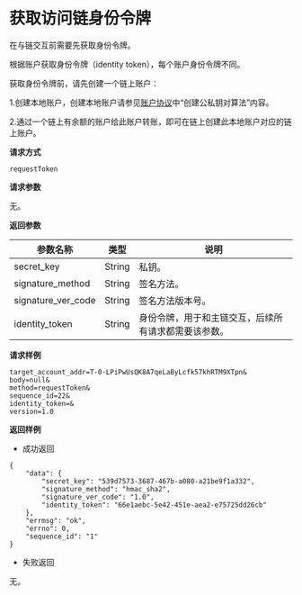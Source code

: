 # 获取访问链身份令牌

在与链交互前需要先获取身份令牌。

根据账户获取身份令牌（identity token），每个账户身份令牌不同。

获取身份令牌前，请先创建一个链上账户：

1.创建本地账户，创建本地账户请参见[账户协议](/zh/AboutTOPNetwork/Protocol/AccountProtocol.md)中“创建公私钥对算法”内容。

2.通过一个链上有余额的账户给此账户转账，即可在链上创建此本地账户对应的链上账户。

**请求方式**

`requestToken`

**请求参数**

无。

**返回参数**

| 参数名称           | 类型   | 说明                                                 |
| ------------------ | ------ | ---------------------------------------------------- |
| secret_key         | String | 私钥。                                               |
| signature_method   | String | 签名方法。                                           |
| signature_ver_code | String | 签名方法版本号。                                     |
| identity_token     | String | 身份令牌，用于和主链交互，后续所有请求都需要该参数。 |

**请求样例**

```
target_account_addr=T-0-LPiPwUsQK8A7qeLaByLcfk57khRTM9XTpn&
body=null&
method=requestToken&
sequence_id=22&
identity_token=&
version=1.0
```

**返回样例**

* 成功返回

```
{
	"data": {
		"secret_key": "539d7573-3687-467b-a080-a21be9f1a332",
		"signature_method": "hmac_sha2",
		"signature_ver_code": "1.0",
		"identity_token": "66e1aebc-5e42-451e-aea2-e75725dd26cb"
	},
	"errmsg": "ok",
	"errno": 0,
	"sequence_id": "1"
}
```

* 失败返回

无。